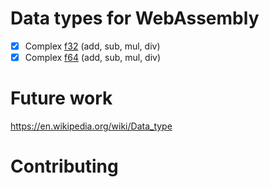 # Data types for WebAssembly

- [x] Complex [f32](src/complex_f32.rs) (add, sub, mul, div)
- [x] Complex [f64](src/complex_f64.rs) (add, sub, mul, div)

# Future work
https://en.wikipedia.org/wiki/Data_type

# Contributing